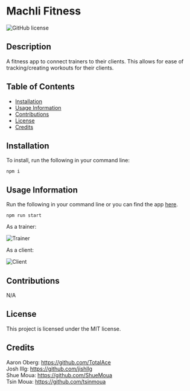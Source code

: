 
# Machli Fitness
![GitHub license](https://img.shields.io/badge/license-MIT-blue.svg)

## Description 
A fitness app to connect trainers to their clients. This allows for ease of tracking/creating workouts for their clients.
<!-- What was your motivation? Why did you build this project? (Note: The answer is not "Because it was a homework assignment.") What problem does it solve? What did you learn? What makes your project stand out? -->

## Table of Contents

* [Installation](#installation)
* [Usage Information](#usage%20information)
* [Contributions](#contributions)
* [License](#license)
* [Credits](#credits)
<!-- * [Questions](#questions) -->

## Installation
To install, run the following in your command line:
```
npm i
```
<!-- What are the steps required to install your project? Provide a step-by-step description of how to get the development environment running. -->

<!-- ## Test Instructions
To test, run the following in your command line:
```

``` -->
<!-- Go the extra mile and write tests for your application. Then provide examples on how to run them. -->

## Usage Information
Run the following in your command line or you can find the app [here](https://machli-fitness.herokuapp.com/).
```
npm run start
```
As a trainer: 
<br/>

![Trainer](client\src\assets\images\MachiFitness-Trainer.gif)

As a client: 
<br/>

![Client](client\src\assets\images\MachiFitness-Client.gif)

<!-- Provide instructions and examples for use. Include screenshots as needed.  -->

## Contributions
N/A
<!-- If you created an application or package and would like other developers to contribute it, you will want to add guidelines for how to do so. The [Contributor Covenant](https://www.contributor-covenant.org/) is an industry standard, but you can always write your own. -->

## License
This project is licensed under the MIT license.
<!-- The last section of a good README is a license. This lets other developers know what they can and cannot do with your project. If you need help choosing a license, use [https://choosealicense.com/](https://choosealicense.com/) -->

## Credits
Aaron Oberg: https://github.com/TotalAce \
Josh Illg: https://github.com/jishllg \
Shue Moua: https://github.com/ShueMoua \
Tsin Moua: https://github.com/tsinmoua
<!-- List your collaborators, if any, with links to their GitHub profiles.
If you used any third-party assets that require attribution, list the creators with links to their primary web presence in this section.
If you followed tutorials, include links to those here as well. -->

<!-- ## Questions
If you have any questions, please contact us at .  
You can find more of my work at https://github.com/TotalAce -->

<!-- ## Badges
![badmath](https://img.shields.io/github/languages/top/nielsenjared/badmath)

Badges aren't _necessary_, per se, but they demonstrate street cred. Badges let other developers know that you know what you're doing. Check out the badges hosted by [shields.io](https://shields.io/). You may not understand what they all represent now, but you will in time. -->

